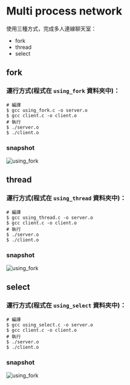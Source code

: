 # Multi process network

使用三種方式，完成多人連線聊天室：

* fork
* thread
* select

## fork

### 運行方式(程式在 `using_fork` 資料夾中)：

```shell
# 編譯
$ gcc using_fork.c -o server.o
$ gcc client.c -o client.o
# 執行
$ ./server.o
$ ./client.o
```
### snapshot
![using_fork](https://github.com/YanHaoChen/Learning-C/blob/master/multi_process_network/using_fork/images/using_fork.png?raw=true)

## thread

### 運行方式(程式在 `using_thread` 資料夾中)：

```shell
# 編譯
$ gcc using_thread.c -o server.o
$ gcc client.c -o client.o
# 執行
$ ./server.o
$ ./client.o
```
### snapshot
![using_fork](https://github.com/YanHaoChen/Learning-C/blob/master/multi_process_network/using_thread/images/using_thread.png?raw=true)

## select

### 運行方式(程式在 `using_select` 資料夾中)：

```shell
# 編譯
$ gcc using_select.c -o server.o
$ gcc client.c -o client.o
# 執行
$ ./server.o
$ ./client.o
```
### snapshot
![using_fork](https://github.com/YanHaoChen/Learning-C/blob/master/multi_process_network/using_select/images/using_select.png?raw=true)